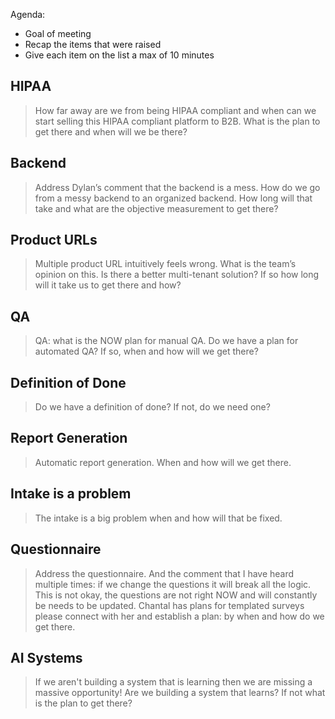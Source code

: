 Agenda:
- Goal of meeting
- Recap the items that were raised 
- Give each item on the list a max of 10 minutes
## HIPAA
> How far away are we from being HIPAA compliant and when can we start selling this HIPAA compliant platform to B2B. What is the plan to get there and when will we be there?

## Backend
> Address Dylan’s comment that the backend is a mess. How do we go from a messy backend to an organized backend. How long will that take and what are the objective measurement to get there?

## Product URLs
> Multiple product URL intuitively feels wrong. What is the team’s opinion on this. Is there a better multi-tenant solution? If so how long will it take us to get there and how?

## QA
> QA: what is the NOW plan for manual QA. Do we have a plan for automated QA? If so, when and how will we get there?

## Definition of Done
> Do we have a definition of done? If not, do we need one?

## Report Generation
> Automatic report generation. When and how will we get there.

## Intake is a problem
> The intake is a big problem when and how will that be fixed.

## Questionnaire
> Address the questionnaire. And the comment that I have heard multiple times: if we change the questions it will break all the logic. This is not okay, the questions are not right NOW and will constantly be needs to be updated. Chantal has plans for templated surveys please connect with her and establish a plan: by when and how do we get there.

## AI Systems
> If we aren't building a system that is learning then we are missing a massive opportunity! Are we building a system that learns? If not what is the plan to get there?